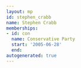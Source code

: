 ```yaml
---
layout: mp
id: stephen_crabb
name: Stephen Crabb
memberships:
- id: con
  name: Conservative Party
  start: '2005-06-28'
  end: 
autogenerated: true
---
```

